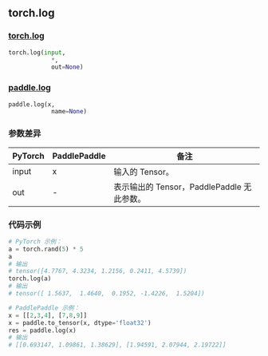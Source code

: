 ## torch.log
### [torch.log](https://pytorch.org/docs/stable/generated/torch.log.html?highlight=log#torch.log)

```python
torch.log(input,
            *,
            out=None)
```

### [paddle.log](https://www.paddlepaddle.org.cn/documentation/docs/zh/api/paddle/log_cn.html#log)

```python
paddle.log(x,
            name=None)
```

### 参数差异
| PyTorch       | PaddlePaddle | 备注                                                   |
| ------------- | ------------ | ------------------------------------------------------ |
| input         | x            | 输入的 Tensor。                                      |
| out           | -            | 表示输出的 Tensor，PaddlePaddle 无此参数。               |


### 代码示例
``` python
# PyTorch 示例：
a = torch.rand(5) * 5
a
# 输出
# tensor([4.7767, 4.3234, 1.2156, 0.2411, 4.5739])
torch.log(a)
# 输出
# tensor([ 1.5637,  1.4640,  0.1952, -1.4226,  1.5204])
```

``` python
# PaddlePaddle 示例：
x = [[2,3,4], [7,8,9]]
x = paddle.to_tensor(x, dtype='float32')
res = paddle.log(x)
# 输出
# [[0.693147, 1.09861, 1.38629], [1.94591, 2.07944, 2.19722]]
```
